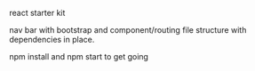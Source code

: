 react starter kit

nav bar with bootstrap and component/routing file structure with dependencies in place.

npm install and npm start to get going